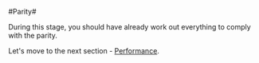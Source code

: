 #Parity#

During this stage, you should have already work out everything to comply with the parity.

Let's move to the next section - [Performance](https://github.com/Azure/AzureGlobalConnectionCenter/edit/master/PlayBook/Operating%20and%20Supporting/Explore/Performance.md).
